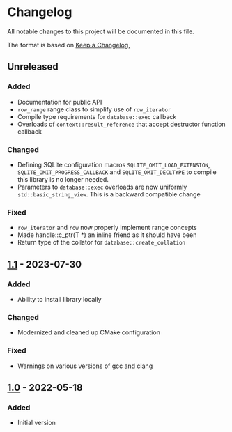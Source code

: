 # Changelog
All notable changes to this project will be documented in this file.

The format is based on [Keep a Changelog](https://keepachangelog.com/en/1.0.0/),

## Unreleased

### Added
- Documentation for public API
- `row_range` range class to simplify use of `row_iterator`
- Compile type requirements for `database::exec` callback
- Overloads of `context::result_reference` that accept destructor function callback

### Changed
- Defining SQLite configuration macros `SQLITE_OMIT_LOAD_EXTENSION`, `SQLITE_OMIT_PROGRESS_CALLBACK` and `SQLITE_OMIT_DECLTYPE`
to compile this library is no longer needed.
- Parameters to `database::exec` overloads are now uniformly `std::basic_string_view`. This is a backward compatible change

### Fixed
- `row_iterator` and `row` now properly implement range concepts
- Made handle::c_ptr(T *) an inline friend as it should have been 
- Return type of the collator for `database::create_collation`

## [1.1] - 2023-07-30

### Added
- Ability to install library locally

### Changed
- Modernized and cleaned up CMake configuration

### Fixed
- Warnings on various versions of gcc and clang

## [1.0] - 2022-05-18

### Added
- Initial version

[1.0]: https://github.com/gershnik/thinsqlitepp/releases/v1.0
[1.1]: https://github.com/gershnik/thinsqlitepp/releases/v1.1
